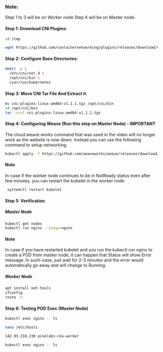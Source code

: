 
  ### Note:
  Step 1 to 3 will be on Worker node
  Step 4 will be on Master node.

  #### Step 1: Download CNI Plugins:
  ```sh
  cd /tmp

  wget https://github.com/containernetworking/plugins/releases/download/v1.1.1/cni-plugins-linux-amd64-v1.1.1.tgz

  ```
  #### Step 2: Configure Base Directories:
  ```sh
  mkdir -p \
    /etc/cni/net.d \
    /opt/cni/bin \
    /var/run/kubernetes
  ```
  #### Step 3: Move CNI Tar File And Extract it.
  ```sh
  mv cni-plugins-linux-amd64-v1.1.1.tgz /opt/cni/bin
  cd /opt/cni/bin
  tar -xzvf cni-plugins-linux-amd64-v1.1.1.tgz
  ```
  #### Step 4: Configuring Weave (Run this step on Master Node) - IMPORTANT
  
  The cloud.weave.works command that was used in the video will no longer work as the website is now down. Instead you can use the following command to setup networking.
  

  ```sh
 kubectl apply -f https://github.com/weaveworks/weave/releases/download/v2.8.1/weave-daemonset-k8s-1.11.yaml
  ```

  #### Note

  In-case if the worker node continues to be in NotReady status even after few minutes, you can restart the kubelet in the worker node
 ```sh
  systemctl restart kubelet
 ```

  #### Step 5: Verification
  ##### Master Node
  ```sh
  kubectl get nodes
  kubectl run nginx --image=nginx
  ```
  #### Note

  In-case if you have restarted kubelet and you run the kubectl run nginx to create a POD from master node, it can happen that Status will show Error message. In such-case, just wait for 2-3 minutes and the error would automatically go away and will change to Running.

  ##### Worker Node
  ```sh
  apt install net-tools
  ifconfig
  route -n
  ```

#### Step 6: Testing POD Exec (Master Node)
```sh
kubectl exec nginx -- ls
```
```sh
nano /etc/hosts
```
```sh
142.93.218.230 pinelabs-cka-worker
```
```sh
kubectl exec nginx -- ls
```
